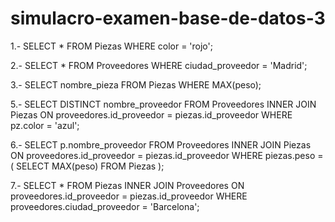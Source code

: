 # simulacro-examen-base-de-datos-3
1.-
SELECT * 
FROM Piezas 
WHERE color = 'rojo';

2.-
SELECT * 
FROM Proveedores 
WHERE ciudad_proveedor = 'Madrid';

3.-
SELECT nombre_pieza 
FROM Piezas 
WHERE MAX(peso);

5.-
SELECT DISTINCT nombre_proveedor
FROM Proveedores 
INNER JOIN Piezas ON proveedores.id_proveedor = piezas.id_proveedor
WHERE pz.color = 'azul';

6.-
SELECT p.nombre_proveedor
FROM Proveedores 
INNER JOIN Piezas ON proveedores.id_proveedor = piezas.id_proveedor
WHERE piezas.peso = (
  SELECT MAX(peso) FROM Piezas
);

7.-
SELECT *
FROM Piezas
INNER JOIN Proveedores ON proveedores.id_proveedor = piezas.id_proveedor
WHERE proveedores.ciudad_proveedor = 'Barcelona';
